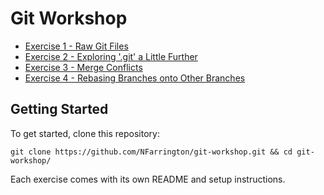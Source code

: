 # Git Workshop

* [Exercise 1 - Raw Git Files](exercise1/)
* [Exercise 2 - Exploring '.git' a Little Further](exercise2/)
* [Exercise 3 - Merge Conflicts](exercise3/)
* [Exercise 4 - Rebasing Branches onto Other Branches](exercise4/)

## Getting Started

To get started, clone this repository:

```
git clone https://github.com/NFarrington/git-workshop.git && cd git-workshop/
```

Each exercise comes with its own README and setup instructions.
